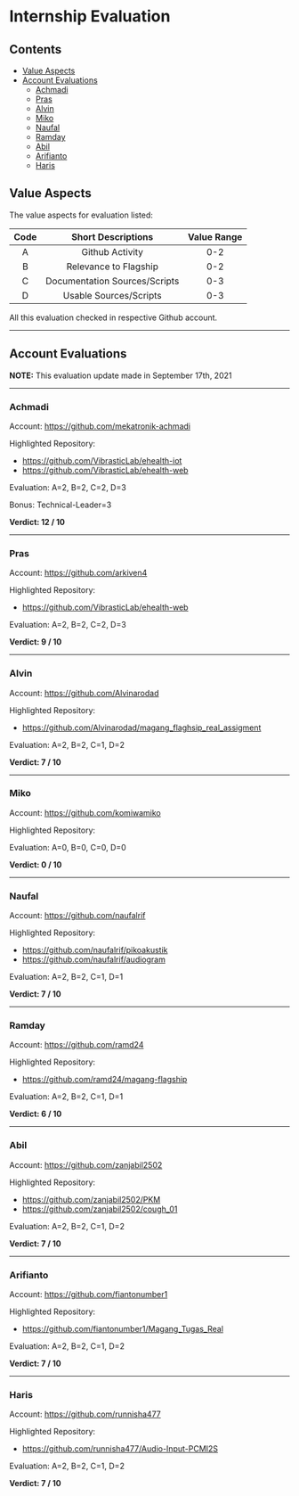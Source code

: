 # Internship Evaluation

## Contents
- [Value Aspects](https://github.com/mekatronik-achmadi/md_tutorial/blob/master/internship/task_0/evaluation.md#value-aspects)
- [Account Evaluations](https://github.com/mekatronik-achmadi/md_tutorial/blob/master/internship/task_0/evaluation.md#account-evaluations)
	+ [Achmadi](https://github.com/mekatronik-achmadi/md_tutorial/blob/master/internship/task_0/evaluation.md#achmadi)
	+ [Pras](https://github.com/mekatronik-achmadi/md_tutorial/blob/master/internship/task_0/evaluation.md#pras)
	+ [Alvin](https://github.com/mekatronik-achmadi/md_tutorial/blob/master/internship/task_0/evaluation.md#alvin)
	+ [Miko](https://github.com/mekatronik-achmadi/md_tutorial/blob/master/internship/task_0/evaluation.md#miko)
	+ [Naufal](https://github.com/mekatronik-achmadi/md_tutorial/blob/master/internship/task_0/evaluation.md#naufal)
	+ [Ramday](https://github.com/mekatronik-achmadi/md_tutorial/blob/master/internship/task_0/evaluation.md#ramday)
	+ [Abil](https://github.com/mekatronik-achmadi/md_tutorial/blob/master/internship/task_0/evaluation.md#abil)
	+ [Arifianto](https://github.com/mekatronik-achmadi/md_tutorial/blob/master/internship/task_0/evaluation.md#arifianto)
	+ [Haris](https://github.com/mekatronik-achmadi/md_tutorial/blob/master/internship/task_0/evaluation.md#haris)

## Value Aspects

The value aspects for evaluation listed:

| Code | Short Descriptions | Value Range |
|:----:|:-----------------:|:-----------:|
| A | Github Activity | 0-2 |
| B | Relevance to Flagship | 0-2 |
| C | Documentation Sources/Scripts | 0-3 |
| D | Usable Sources/Scripts | 0-3 |

All this evaluation checked in respective Github account.

---

## Account Evaluations

**NOTE:** This evaluation update made in September 17th, 2021

---

### Achmadi

Account: https://github.com/mekatronik-achmadi

Highlighted Repository:
- https://github.com/VibrasticLab/ehealth-iot
- https://github.com/VibrasticLab/ehealth-web

Evaluation: A=2, B=2, C=2, D=3

Bonus: Technical-Leader=3

**Verdict: 12 / 10**

---

### Pras

Account: https://github.com/arkiven4

Highlighted Repository:
- https://github.com/VibrasticLab/ehealth-web

Evaluation: A=2, B=2, C=2, D=3

**Verdict: 9 / 10**

---

### Alvin

Account: https://github.com/Alvinarodad

Highlighted Repository:
- https://github.com/Alvinarodad/magang_flaghsip_real_assigment

Evaluation: A=2, B=2, C=1, D=2

**Verdict: 7 / 10**

---

### Miko

Account: https://github.com/komiwamiko

Highlighted Repository:

Evaluation: A=0, B=0, C=0, D=0

**Verdict: 0 / 10**

---

### Naufal

Account: https://github.com/naufalrif

Highlighted Repository:
- https://github.com/naufalrif/pikoakustik
- https://github.com/naufalrif/audiogram

Evaluation: A=2, B=2, C=1, D=1

**Verdict: 7 / 10**

---

### Ramday

Account: https://github.com/ramd24

Highlighted Repository:
- https://github.com/ramd24/magang-flagship

Evaluation: A=2, B=2, C=1, D=1

**Verdict: 6 / 10**

---

### Abil

Account: https://github.com/zanjabil2502

Highlighted Repository:
- https://github.com/zanjabil2502/PKM
- https://github.com/zanjabil2502/cough_01

Evaluation: A=2, B=2, C=1, D=2

**Verdict: 7 / 10**

---

### Arifianto

Account: https://github.com/fiantonumber1

Highlighted Repository:
- https://github.com/fiantonumber1/Magang_Tugas_Real

Evaluation: A=2, B=2, C=1, D=2

**Verdict: 7 / 10**

---

### Haris

Account: https://github.com/runnisha477

Highlighted Repository:
- https://github.com/runnisha477/Audio-Input-PCMI2S

Evaluation: A=2, B=2, C=1, D=2

**Verdict: 7 / 10**
